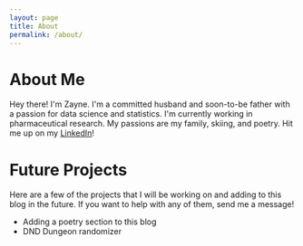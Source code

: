 ```yaml
---
layout: page
title: About
permalink: /about/
---
```


# About Me
Hey there! I'm Zayne. I'm a committed husband and soon-to-be father with a passion for data science and statistics. I'm currently working in pharmaceutical research. My passions are my family, skiing, and poetry. Hit me up on my [LinkedIn](https://www.linkedin.com/in/zayne-kirkham/)!


# Future Projects
Here are a few of the projects that I will be working on and adding to this blog in the future. If you want to help with any of them, send me a message!
 - Adding a poetry section to this blog
 - DND Dungeon randomizer 
